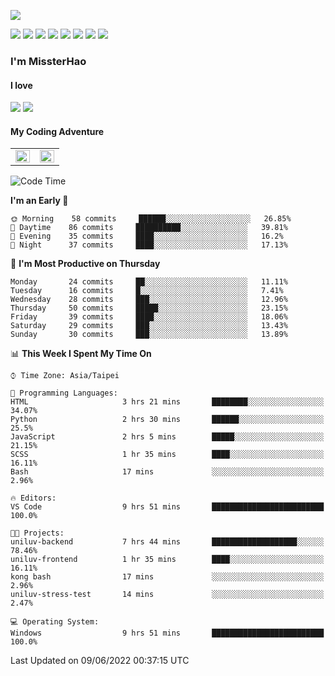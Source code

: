 ![](https://komarev.com/ghpvc/?username=MissterHao&color=ff69b4)

[![](https://img.shields.io/badge/Amazon%20AWS-%23232F3E?logo=amazon-aws&logoColor=white&style=for-the-badge)](https://aws.amazon.com/)
[![](https://img.shields.io/badge/Python-3776AB?style=for-the-badge&logo=python&logoColor=white)](https://www.djangoproject.com/)
[![](https://img.shields.io/badge/Django-092E20?style=for-the-badge&logo=django&logoColor=white)](https://www.python.org/)
[![](https://img.shields.io/badge/Flask-000000?style=for-the-badge&logo=flask&logoColor=white)](https://flask.palletsprojects.com/en/2.1.x/)
[![](https://img.shields.io/badge/go-%2300ADD8.svg?&style=for-the-badge&logo=go&logoColor=white)](https://golang.org/)
[![](https://img.shields.io/badge/javascript-%23F7DF1E.svg?&style=for-the-badge&logo=javascript&logoColor=black)](https://www.javascript.com/)
[![](https://img.shields.io/badge/mysql-%234479A1.svg?&style=for-the-badge&logo=mysql&logoColor=white)](https://www.mysql.com/)
[![](https://img.shields.io/badge/docker-%232496ED.svg?&style=for-the-badge&logo=docker&logoColor=white)](https://www.docker.com/)

### I'm MissterHao

#### I love  
![](https://img.shields.io/badge/Netflix-E50914?style=for-the-badge&logo=netflix&logoColor=white)
![](https://img.shields.io/badge/YouTube-FF0000?style=for-the-badge&logo=youtube&logoColor=white)

#### My Coding Adventure
<!-- Readme stats -->
<!-- https://github.com/anuraghazra/github-readme-stats -->
<table>
<tr>
    <td valign="top" width="50%">
    <img src="https://github-readme-stats.vercel.app/api?username=MissterHao&hide_border=true&show_icons=true&locale=en" align="left" style="width: 100%" />
    </td>
    <td valign="top" width="50%">
    <img src="https://github-readme-stats.vercel.app/api/top-langs?username=MissterHao&hide_border=true&show_icons=true&locale=en&layout=compact" align="left" style="width: 100%" />
    </td>
</tr>
</table>  


<!--START_SECTION:waka-->
![Code Time](http://img.shields.io/badge/Code%20Time-314%20hrs%2020%20mins-blue)

**I'm an Early 🐤** 

```text
🌞 Morning    58 commits     ██████░░░░░░░░░░░░░░░░░░░   26.85% 
🌆 Daytime    86 commits     ██████████░░░░░░░░░░░░░░░   39.81% 
🌃 Evening    35 commits     ████░░░░░░░░░░░░░░░░░░░░░   16.2% 
🌙 Night      37 commits     ████░░░░░░░░░░░░░░░░░░░░░   17.13%

```
📅 **I'm Most Productive on Thursday** 

```text
Monday       24 commits     ██░░░░░░░░░░░░░░░░░░░░░░░   11.11% 
Tuesday      16 commits     █░░░░░░░░░░░░░░░░░░░░░░░░   7.41% 
Wednesday    28 commits     ███░░░░░░░░░░░░░░░░░░░░░░   12.96% 
Thursday     50 commits     █████░░░░░░░░░░░░░░░░░░░░   23.15% 
Friday       39 commits     ████░░░░░░░░░░░░░░░░░░░░░   18.06% 
Saturday     29 commits     ███░░░░░░░░░░░░░░░░░░░░░░   13.43% 
Sunday       30 commits     ███░░░░░░░░░░░░░░░░░░░░░░   13.89%

```


📊 **This Week I Spent My Time On** 

```text
⌚︎ Time Zone: Asia/Taipei

💬 Programming Languages: 
HTML                     3 hrs 21 mins       ████████░░░░░░░░░░░░░░░░░   34.07% 
Python                   2 hrs 30 mins       ██████░░░░░░░░░░░░░░░░░░░   25.5% 
JavaScript               2 hrs 5 mins        █████░░░░░░░░░░░░░░░░░░░░   21.15% 
SCSS                     1 hr 35 mins        ████░░░░░░░░░░░░░░░░░░░░░   16.11% 
Bash                     17 mins             ░░░░░░░░░░░░░░░░░░░░░░░░░   2.96%

🔥 Editors: 
VS Code                  9 hrs 51 mins       █████████████████████████   100.0%

🐱‍💻 Projects: 
uniluv-backend           7 hrs 44 mins       ███████████████████░░░░░░   78.46% 
uniluv-frontend          1 hr 35 mins        ████░░░░░░░░░░░░░░░░░░░░░   16.11% 
kong bash                17 mins             ░░░░░░░░░░░░░░░░░░░░░░░░░   2.96% 
uniluv-stress-test       14 mins             ░░░░░░░░░░░░░░░░░░░░░░░░░   2.47%

💻 Operating System: 
Windows                  9 hrs 51 mins       █████████████████████████   100.0%

```


 Last Updated on 09/06/2022 00:37:15 UTC
<!--END_SECTION:waka-->

<!--
**MissterHao/MissterHao** is a ✨ _special_ ✨ repository because its `README.md` (this file) appears on your GitHub profile.

Here are some ideas to get you started:

- 🔭 I’m currently working on ...
- 🌱 I’m currently learning ...
- 👯 I’m looking to collaborate on ...
- 🤔 I’m looking for help with ...
- 💬 Ask me about ...
- 📫 How to reach me: ...
- 😄 Pronouns: ...
- ⚡ Fun fact: ...
-->
